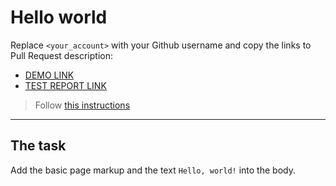 # Hello world
Replace `<your_account>` with your Github username and copy the links to Pull Request description:
- [DEMO LINK](https://github.com/vinnibea/layout_hello-world.git-.git)
- [TEST REPORT LINK](https://github.com/vinnibea/layout_hello-world.git-/blob/develop/src/index.html)

> Follow [this instructions](https://mate-academy.github.io/layout_task-guideline/#how-to-solve-the-layout-tasks-on-github)
___

## The task
Add the basic page markup and the text `Hello, world!` into the body.

